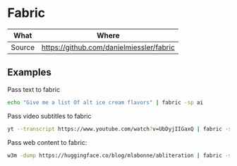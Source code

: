 # Fabric

| What          | Where                                  |
| ------------- | -------------------------------------- |
| Source        | <https://github.com/danielmiessler/fabric> |

## Examples

Pass text to fabric

``` sh
echo "Give me a list Of alt ice cream flavors" | fabric -sp ai
```

Pass video subtitles to fabric

``` sh
yt --transcript https://www.youtube.com/watch?v=UbDyjIIGaxQ | fabric -sp extract_wisdom
```

Pass web content to fabric:

``` sh
w3m -dump https://huggingface.co/blog/mlabonne/abliteration | fabric -sp extract_wisdom
```

